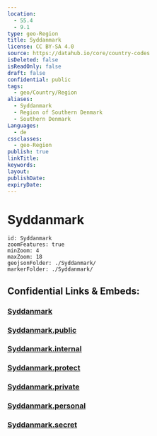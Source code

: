 ```yaml
---
location:
  - 55.4
  - 9.1
type: geo-Region
title: Syddanmark
license: CC BY-SA 4.0
source: https://datahub.io/core/country-codes
isDeleted: false
isReadOnly: false
draft: false
confidential: public
tags:
  - geo/Country/Region
aliases:
  - Syddanmark
  - Region of Southern Denmark
  - Southern Denmark
Languages:
  - de
cssclasses:
  - geo-Region
publish: true
linkTitle: 
keywords: 
layout: 
publishDate: 
expiryDate:
---
```


# Syddanmark

```leaflet
id: Syddanmark
zoomFeatures: true 
minZoom: 4 
maxZoom: 18
geojsonFolder: ./Syddanmark/
markerFolder: ./Syddanmark/
```


## Confidential Links & Embeds: 

### [Syddanmark](/_Standards/Earth/Continent/Europe/Europe~North/Denmark/Regions~Denmark/Syddanmark.md) 

### [Syddanmark.public](/_public/Earth/Continent/Europe/Europe~North/Denmark/Regions~Denmark/Syddanmark.public.md) 

### [Syddanmark.internal](/_internal/Earth/Continent/Europe/Europe~North/Denmark/Regions~Denmark/Syddanmark.internal.md) 

### [Syddanmark.protect](/_protect/Earth/Continent/Europe/Europe~North/Denmark/Regions~Denmark/Syddanmark.protect.md) 

### [Syddanmark.private](/_private/Earth/Continent/Europe/Europe~North/Denmark/Regions~Denmark/Syddanmark.private.md) 

### [Syddanmark.personal](/_personal/Earth/Continent/Europe/Europe~North/Denmark/Regions~Denmark/Syddanmark.personal.md) 

### [Syddanmark.secret](/_secret/Earth/Continent/Europe/Europe~North/Denmark/Regions~Denmark/Syddanmark.secret.md)

